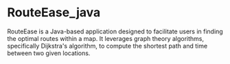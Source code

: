 # RouteEase_java
RouteEase is a Java-based application designed to facilitate users in finding the optimal routes within a map. It leverages graph theory algorithms, specifically Dijkstra's algorithm, to compute the shortest path and time between two given locations.
